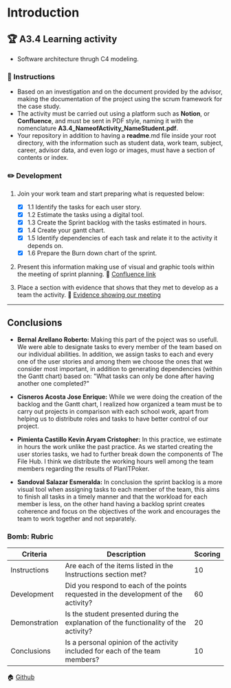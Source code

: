 # Introduction

## 🏆 A3.4 Learning activity

- Software architecture thrugh C4 modeling.

### 📘 Instructions

 - Based on an investigation and on the document provided by the advisor, making the documentation of the project using the scrum framework for the case study.
- The activity must be carried out using a platform such as **Notion**, or
**Confluence**, and must be sent in PDF style, naming it with the nomenclature
**A3.4_NameofActivity_NameStudent.pdf**. 
- Your repository in addition to having a **readme**.md file inside your root directory, with the information such as student data, work team, subject, career, advisor data, and even
logo or images, must have a section of contents or index.

### ✏️ Development

1. Join your work team and start preparing what is requested below:

   - [x] 1.1 Identify the tasks for each user story.
   - [x] 1.2 Estimate the tasks using a digital tool.
   - [x] 1.3 Create the Sprint backlog with the tasks estimated in hours.
   - [x] 1.4 Create your gantt chart.
   - [x] 1.5 Identify dependencies of each task and relate it to the activity it depends on.
    - [x] 1.6 Prepare the Burn down chart of the sprint.

2. Present this information making use of visual and graphic tools within the meeting of sprint planning.
:pencil: [Confluence link](https://hallucinate-team.atlassian.net/wiki/spaces/HW/pages/54689793/A3.4+Planning+and+estimation+phase+Artifacts)
3. Place a section with evidence that shows that they met to develop as a team the activity.
:pencil: [Evidence showing our meeting](https://github.com/Bernal03/AnalisisAvanzado_Repositorio_Bernal/blob/main/pdf/EvidenciaHallucinate.pdf)

___

## Conclusions 

*  **Bernal Arellano Roberto:** Making this part of the poject was so usefull. We were able to designate tasks to every member of the team based on our individual abilities. In addition, we assign tasks to each and every one of the user stories and among them we choose the ones that we consider most important, in addition to generating dependencies (within the Gantt chart) based on: "What tasks can only be done after having another one completed?"
  
*  **Cisneros Acosta Jose Enrique:** While we were doing the creation of the backlog and the Gantt chart, I realized how organized a team must be to carry out projects in comparison with each school work, apart from helping us to distribute roles and tasks to have better control of our project.
  
*  **Pimienta Castillo Kevin Aryam Cristopher:** In this practice, we estimate in hours the work unlike the past practice. As we started creating the user stories tasks, we had to further break down the components of The File Hub. I think we distribute the working hours well among the team members regarding the results of PlanITPoker.

*  **Sandoval Salazar Esmeralda:** In conclusion the sprint backlog is a more visual tool when assigning tasks to each member of the team, this aims to finish all tasks in a timely manner and that the workload for each member is less, on the other hand having a backlog sprint creates coherence and focus on the objectives of the work and encourages the team to work together and not separately.

### Bomb: Rubric

| Criteria | Description | Scoring |
| ------------- | -------------------------------------------------------------------------------------------- | ------- |
| Instructions | Are each of the items listed in the Instructions section met?  | 10 | 
| Development | Did you respond to each of the points requested in the development of the activity?| 60 | 
| Demonstration | Is the student presented during the explanation of the functionality of the activity?  | 20 | 
| Conclusions | Is a personal opinion of the activity included for each of the team members? | 10 | 

🏠 [Github](https://github.com/Bernal03/AnalisisAvanzado_Repositorio_Bernal)
